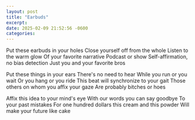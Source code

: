```yaml
---
layout: post
title: "Earbuds"
excerpt: 
date: 2025-02-09 21:52:56 -0600
categories: 
---
```


Put these earbuds in your holes
Close yourself off from the whole
Listen to the warm glow
Of your favorite narrative
Podcast or show
Self-affirmation, no bias detection
Just you and your favorite bros

Put these things in your ears
There's no need to hear
While you run or you wait
Or you hang or you ride
This beat will synchronize to your gait
Those others on whom you affix your gaze
Are probably bitches or hoes

Affix this idea to your mind's eye
With our words you can say goodbye
To your past mistakes
For one hundred dollars this cream and this powder
Will make your future like cake

